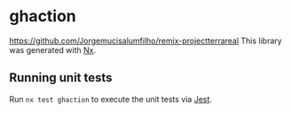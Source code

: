 # ghaction
https://github.com/Jorgemucisalumfilho/remix-projectterrareal
This library was generated with [Nx](https://nx.dev).

## Running unit tests

Run `nx test ghaction` to execute the unit tests via [Jest](https://jestjs.io).
